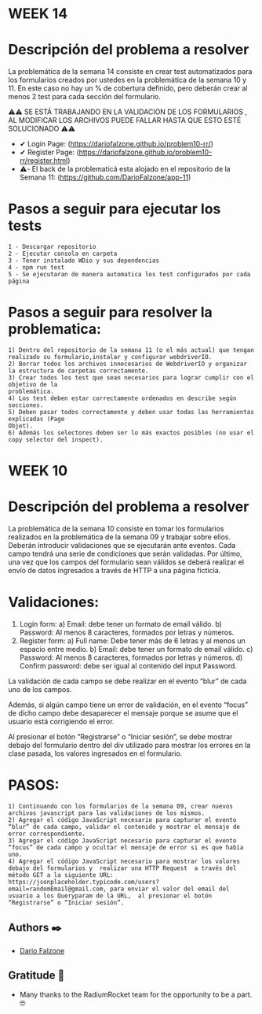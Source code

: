 # WEEK 14
# Descripción del problema a resolver
La problemática de la semana 14 consiste en crear test automatizados para los formularios creados por ustedes en la problemática de la semana 10 y 11. En este caso no hay un % de cobertura definido, pero deberán crear al menos 2 test para cada sección del formulario.

⚠️⚠️ 
	SE ESTÁ TRABAJANDO EN LA VALIDACION DE LOS FORMULARIOS , AL MODIFICAR LOS ARCHIVOS PUEDE FALLAR HASTA QUE ESTO ESTÉ SOLUCIONADO
⚠️⚠️

- ✔ Login Page: (https://dariofalzone.github.io/problem10-rr/)
- ✔ Register Page: (https://dariofalzone.github.io/problem10-rr/register.html)
- ⚠️- El back de la problematicá esta alojado en el repositorio de la Semana 11:
(https://github.com/DarioFalzone/app-11)

# Pasos a seguir para ejecutar los tests
	1 - Descargar repositorio
	2 - Ejecutar consola en carpeta
	3 - Tener instalado WDio y sus dependencias
	4 - npm run test
	5 - Se ejecutaran de manera automatica los test configurados por cada página

# Pasos a seguir para resolver la problematica:
	1) Dentro del repositorio de la semana 11 (o el más actual) que tengan realizado su formulario,instalar y configurar webdriverIO.
	2) Borrar todos los archivos innecesarios de WebdriverIO y organizar la estructura de carpetas correctamente.
	3) Crear todos los test que sean necesarios para lograr cumplir con el objetivo de la
	problemática.
	4) Los test deben estar correctamente ordenados en describe según secciones.
	5) Deben pasar todos correctamente y deben usar todas las herramientas explicadas (Page
	Objet).
	6) Además los selectores deben ser lo más exactos posibles (no usar el copy selector del inspect).

# WEEK 10
# Descripción del problema a resolver
La problemática de la semana 10 consiste en tomar los formularios realizados en la problemática de la semana 09 y trabajar sobre ellos. Deberán introducir validaciones que se ejecutarán ante eventos. Cada campo tendrá una serie de condiciones que serán validadas. Por último, una vez que los campos del formulario sean válidos se deberá realizar el envío de datos ingresados a través de HTTP a una página ficticia.

# Validaciones:
1) Login form:
	a) Email: debe tener un formato de email válido.
	b) Password: Al menos 8 caracteres, formados por letras y números.
2) Register form:
	a) Full name: Debe tener más de 6 letras y al menos un espacio entre medio.
	b) Email: debe tener un formato de email válido.
	c) Password: Al menos 8 caracteres, formados por letras y números.
	d) Confirm password: debe ser igual al contenido del input Password.

La validación de cada campo se debe realizar en el evento “blur” de cada uno de los campos.

Además, si algún campo tiene un error de validación, en el evento “focus” de dicho campo debe desaparecer el mensaje porque se asume que el usuario está corrigiendo el error.

Al presionar el botón “Registrarse” o “Iniciar sesión”, se debe mostrar debajo del formulario dentro del div utilizado para mostrar los errores en la clase pasada, los valores ingresados en el formulario.

# PASOS:
	1) Continuando con los formularios de la semana 09, crear nuevos archivos javascript para las validaciones de los mismos.
	2) Agregar el código JavaScript necesario para capturar el evento “blur” de cada campo, validar el contenido y mostrar el mensaje de error correspondiente.
	3) Agregar el código JavaScript necesario para capturar el evento “focus” de cada campo y ocultar el mensaje de error si es que había uno.
	4) Agregar el código JavaScript necesario para mostrar los valores debajo del formularios y  realizar una HTTP Request  a través del método GET a la siguiente URL: https://jsonplaceholder.typicode.com/users?email=randomEmail@gmail.com, para enviar el valor del email del usuario a los Queryparam de la URL,  al presionar el botón “Registrarse” o “Iniciar sesión”.

## Authors ✒️

* [Dario Falzone](https://www.linkedin.com/in/darioflz/)

## Gratitude 🎁

* Many thanks to the RadiumRocket team for the opportunity to be a part. 🤓

